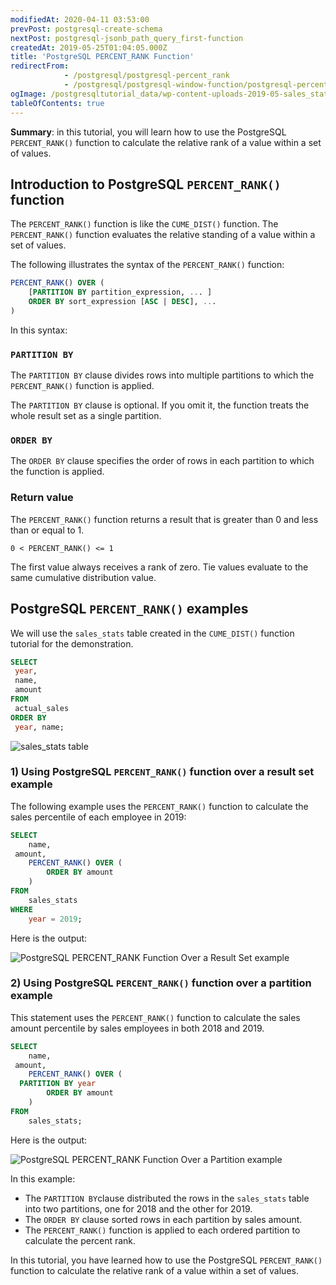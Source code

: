 ```yaml
---
modifiedAt: 2020-04-11 03:53:00
prevPost: postgresql-create-schema
nextPost: postgresql-jsonb_path_query_first-function
createdAt: 2019-05-25T01:04:05.000Z
title: 'PostgreSQL PERCENT_RANK Function'
redirectFrom:
            - /postgresql/postgresql-percent_rank 
            - /postgresql/postgresql-window-function/postgresql-percent_rank-function
ogImage: /postgresqltutorial_data/wp-content-uploads-2019-05-sales_stats-table.png
tableOfContents: true
---
```



**Summary**: in this tutorial, you will learn how to use the PostgreSQL `PERCENT_RANK()` function to calculate the relative rank of a value within a set of values.

## Introduction to PostgreSQL `PERCENT_RANK()` function

The `PERCENT_RANK()` function is like the `CUME_DIST()` function. The `PERCENT_RANK()` function evaluates the relative standing of a value within a set of values.

The following illustrates the syntax of the `PERCENT_RANK()` function:

```sql
PERCENT_RANK() OVER (
    [PARTITION BY partition_expression, ... ]
    ORDER BY sort_expression [ASC | DESC], ...
)
```

In this syntax:

### `PARTITION BY`

The `PARTITION BY` clause divides rows into multiple partitions to which the `PERCENT_RANK()` function is applied.

The `PARTITION BY` clause is optional. If you omit it, the function treats the whole result set as a single partition.

### `ORDER BY`

The `ORDER BY` clause specifies the order of rows in each partition to which the function is applied.

### Return value

The `PERCENT_RANK()` function returns a result that is greater than 0 and less than or equal to 1.

```text
0 < PERCENT_RANK() <= 1
```

The first value always receives a rank of zero. Tie values evaluate to the same cumulative distribution value.

## PostgreSQL `PERCENT_RANK()` examples

We will use the `sales_stats` table created in the `CUME_DIST()` function tutorial for the demonstration.

```sql
SELECT
 year,
 name,
 amount
FROM
 actual_sales
ORDER BY
 year, name;
```

![sales_stats table](/postgresqltutorial_data/wp-content-uploads-2019-05-sales_stats-table.png)

### 1) Using PostgreSQL `PERCENT_RANK()` function over a result set example

The following example uses the `PERCENT_RANK()` function to calculate the sales percentile of each employee in 2019:

```sql
SELECT
    name,
 amount,
    PERCENT_RANK() OVER (
        ORDER BY amount
    )
FROM
    sales_stats
WHERE
    year = 2019;
```

Here is the output:

![PostgreSQL PERCENT_RANK Function Over a Result Set example](/postgresqltutorial_data/wp-content-uploads-2019-05-PostgreSQL-PERCENT_RANK-Function-Over-a-Result-Set-example.png)

### 2) Using PostgreSQL `PERCENT_RANK()` function over a partition example

This statement uses the `PERCENT_RANK()` function to calculate the sales amount percentile by sales employees in both 2018 and 2019.

```sql
SELECT
    name,
 amount,
    PERCENT_RANK() OVER (
  PARTITION BY year
        ORDER BY amount
    )
FROM
    sales_stats;
```

Here is the output:

![PostgreSQL PERCENT_RANK Function Over a Partition example](/postgresqltutorial_data/wp-content-uploads-2019-05-PostgreSQL-PERCENT_RANK-Function-Over-a-Partition-example.png)

In this example:

- The `PARTITION BY`clause distributed the rows in the `sales_stats` table into two partitions, one for 2018 and the other for 2019.
- The `ORDER BY` clause sorted rows in each partition by sales amount.
- The `PERCENT_RANK()` function is applied to each ordered partition to calculate the percent rank.

In this tutorial, you have learned how to use the PostgreSQL `PERCENT_RANK()` function to calculate the relative rank of a value within a set of values.
